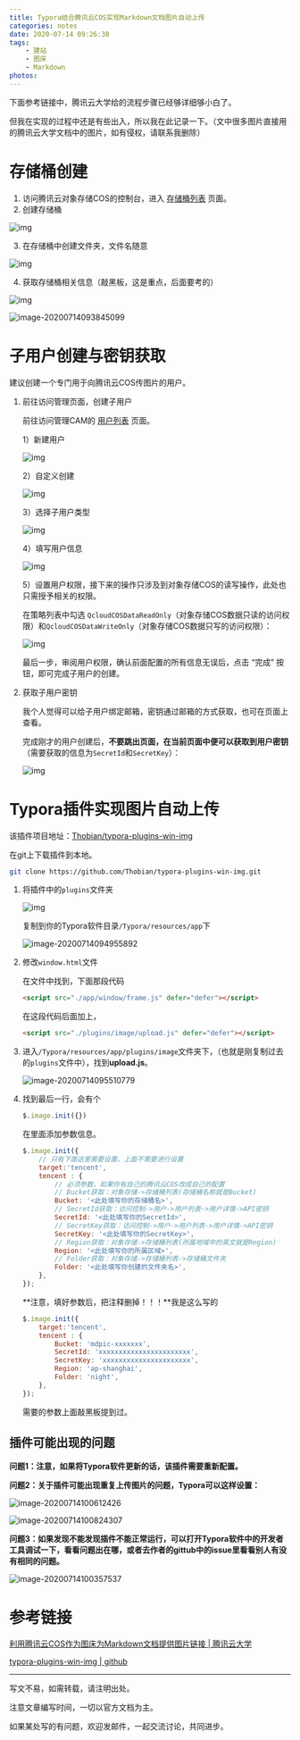 ```yaml
---
title: Typora结合腾讯云COS实现Markdown文档图片自动上传
categories: notes
date: 2020-07-14 09:26:38
tags:
	- 建站
	- 图床
	- Markdown
photos:
---
```






下面参考链接中，腾讯云大学给的流程步骤已经够详细够小白了。

但我在实现的过程中还是有些出入，所以我在此记录一下。（文中很多图片直接用的腾讯云大学文档中的图片，如有侵权，请联系我删除）

# 存储桶创建

1. 访问腾讯云对象存储COS的控制台，进入 [存储桶列表](https://console.cloud.tencent.com/cos5/bucket) 页面。
2. 创建存储桶

![img](https://course-public-resources-1252758970.cos.ap-chengdu.myqcloud.com/%E5%AE%9E%E6%88%98%E8%AF%BE/%E5%88%A9%E7%94%A8%E8%85%BE%E8%AE%AF%E4%BA%91COS%E4%BD%9C%E4%B8%BA%E5%9B%BE%E5%BA%8A%E4%B8%BAMarkdown%E6%96%87%E6%A1%A3%E6%8F%90%E4%BE%9B%E5%9B%BE%E7%89%87%E9%93%BE%E6%8E%A5/20200103144443-133736.png)

3. 在存储桶中创建文件夹，文件名随意

![img](https://course-public-resources-1252758970.cos.ap-chengdu.myqcloud.com/%E5%AE%9E%E6%88%98%E8%AF%BE/%E5%88%A9%E7%94%A8%E8%85%BE%E8%AE%AF%E4%BA%91COS%E4%BD%9C%E4%B8%BA%E5%9B%BE%E5%BA%8A%E4%B8%BAMarkdown%E6%96%87%E6%A1%A3%E6%8F%90%E4%BE%9B%E5%9B%BE%E7%89%87%E9%93%BE%E6%8E%A5/20200103144520-456884.png)

4. 获取存储桶相关信息（敲黑板，这是重点，后面要考的）

![img](https://course-public-resources-1252758970.cos.ap-chengdu.myqcloud.com/%E5%AE%9E%E6%88%98%E8%AF%BE/%E5%88%A9%E7%94%A8%E8%85%BE%E8%AE%AF%E4%BA%91COS%E4%BD%9C%E4%B8%BA%E5%9B%BE%E5%BA%8A%E4%B8%BAMarkdown%E6%96%87%E6%A1%A3%E6%8F%90%E4%BE%9B%E5%9B%BE%E7%89%87%E9%93%BE%E6%8E%A5/20200103144544-431705.png)

![image-20200714093845099](https://mdpic-1258411264.cos.ap-shanghai.myqcloud.com/night/202007/14/093846-607528.png)

# 子用户创建与密钥获取

建议创建一个专门用于向腾讯云COS传图片的用户。

1. 前往访问管理页面，创建子用户

   前往访问管理CAM的 [用户列表](https://console.cloud.tencent.com/cam) 页面。

   1）新建用户

   ![img](https://course-public-resources-1252758970.cos.ap-chengdu.myqcloud.com/%E5%AE%9E%E6%88%98%E8%AF%BE/%E5%88%A9%E7%94%A8%E8%85%BE%E8%AE%AF%E4%BA%91COS%E4%BD%9C%E4%B8%BA%E5%9B%BE%E5%BA%8A%E4%B8%BAMarkdown%E6%96%87%E6%A1%A3%E6%8F%90%E4%BE%9B%E5%9B%BE%E7%89%87%E9%93%BE%E6%8E%A5/20200103144746-239165.png)

   2）自定义创建

   ![img](https://course-public-resources-1252758970.cos.ap-chengdu.myqcloud.com/%E5%AE%9E%E6%88%98%E8%AF%BE/%E5%88%A9%E7%94%A8%E8%85%BE%E8%AE%AF%E4%BA%91COS%E4%BD%9C%E4%B8%BA%E5%9B%BE%E5%BA%8A%E4%B8%BAMarkdown%E6%96%87%E6%A1%A3%E6%8F%90%E4%BE%9B%E5%9B%BE%E7%89%87%E9%93%BE%E6%8E%A5/20200103144746-239165.png)

   3）选择子用户类型

   ![img](https://course-public-resources-1252758970.cos.ap-chengdu.myqcloud.com/%E5%AE%9E%E6%88%98%E8%AF%BE/%E5%88%A9%E7%94%A8%E8%85%BE%E8%AE%AF%E4%BA%91COS%E4%BD%9C%E4%B8%BA%E5%9B%BE%E5%BA%8A%E4%B8%BAMarkdown%E6%96%87%E6%A1%A3%E6%8F%90%E4%BE%9B%E5%9B%BE%E7%89%87%E9%93%BE%E6%8E%A5/20200103144851-834770.png)

   4）填写用户信息

   ![img](https://course-public-resources-1252758970.cos.ap-chengdu.myqcloud.com/%E5%AE%9E%E6%88%98%E8%AF%BE/%E5%88%A9%E7%94%A8%E8%85%BE%E8%AE%AF%E4%BA%91COS%E4%BD%9C%E4%B8%BA%E5%9B%BE%E5%BA%8A%E4%B8%BAMarkdown%E6%96%87%E6%A1%A3%E6%8F%90%E4%BE%9B%E5%9B%BE%E7%89%87%E9%93%BE%E6%8E%A5/20200103144909-565999.png)

   5）设置用户权限，接下来的操作只涉及到对象存储COS的读写操作，此处也只需授予相关的权限。

   在策略列表中勾选 `QcloudCOSDataReadOnly`（对象存储COS数据只读的访问权限）和`QcloudCOSDataWriteOnly`（对象存储COS数据只写的访问权限）：

   ![img](https://course-public-resources-1252758970.cos.ap-chengdu.myqcloud.com/%E5%AE%9E%E6%88%98%E8%AF%BE/%E5%88%A9%E7%94%A8%E8%85%BE%E8%AE%AF%E4%BA%91COS%E4%BD%9C%E4%B8%BA%E5%9B%BE%E5%BA%8A%E4%B8%BAMarkdown%E6%96%87%E6%A1%A3%E6%8F%90%E4%BE%9B%E5%9B%BE%E7%89%87%E9%93%BE%E6%8E%A5/20200103145001-173781.png)

   最后一步，审阅用户权限，确认前面配置的所有信息无误后，点击 “完成” 按钮，即可完成子用户的创建。

2. 获取子用户密钥

   我个人觉得可以给子用户绑定邮箱，密钥通过邮箱的方式获取，也可在页面上查看。

   完成刚才的用户创建后，**不要跳出页面，在当前页面中便可以获取到用户密钥**（需要获取的信息为`SecretId`和`SecretKey`）：

   ![img](https://course-public-resources-1252758970.cos.ap-chengdu.myqcloud.com/%E5%AE%9E%E6%88%98%E8%AF%BE/%E5%88%A9%E7%94%A8%E8%85%BE%E8%AE%AF%E4%BA%91COS%E4%BD%9C%E4%B8%BA%E5%9B%BE%E5%BA%8A%E4%B8%BAMarkdown%E6%96%87%E6%A1%A3%E6%8F%90%E4%BE%9B%E5%9B%BE%E7%89%87%E9%93%BE%E6%8E%A5/20200103145029-796472.png)

# Typora插件实现图片自动上传

该插件项目地址：[Thobian/typora-plugins-win-img](https://github.com/Thobian/typora-plugins-win-img)

在git上下载插件到本地。

```bash
git clone https://github.com/Thobian/typora-plugins-win-img.git
```

1. 将插件中的`plugins`文件夹

   ![img](https://course-public-resources-1252758970.cos.ap-chengdu.myqcloud.com/%E5%AE%9E%E6%88%98%E8%AF%BE/%E5%88%A9%E7%94%A8%E8%85%BE%E8%AE%AF%E4%BA%91COS%E4%BD%9C%E4%B8%BA%E5%9B%BE%E5%BA%8A%E4%B8%BAMarkdown%E6%96%87%E6%A1%A3%E6%8F%90%E4%BE%9B%E5%9B%BE%E7%89%87%E9%93%BE%E6%8E%A5/20200103145220-454162.png)

   复制到你的Typora软件目录`/Typora/resources/app`下

   ![image-20200714094955892](https://mdpic-1258411264.cos.ap-shanghai.myqcloud.com/night/202007/14/094958-575370.png)

2. 修改`window.html`文件

   在文件中找到，下面那段代码

   ```html
   <script src="./app/window/frame.js" defer="defer"></script>
   ```

   在这段代码后面加上，

   ```html
   <script src="./plugins/image/upload.js" defer="defer"></script>
   ```

3. 进入`/Typora/resources/app/plugins/image`文件夹下，（也就是刚复制过去的`plugins`文件中），找到**upload.js**。

   ![image-20200714095510779](https://mdpic-1258411264.cos.ap-shanghai.myqcloud.com/night/202007/14/095511-45972.png)

4. 找到最后一行，会有个

   ```javascript
   $.image.init({})
   ```

   在里面添加参数信息。

   ```javascript
   $.image.init({
       // 只有下面这里需要设置，上面不需要进行设置
       target:'tencent',
       tencent : {
           // 必须参数，如果你有自己的腾讯云COS改成自己的配置
           // Bucket获取：对象存储->存储桶列表(存储桶名称就是Bucket)
           Bucket: '<此处填写你的存储桶名>',
           // SecretId获取：访问控制->用户->用户列表->用户详情->API密钥
           SecretId: '<此处填写你的SecretId>',  
           // SecretKey获取：访问控制->用户->用户列表->用户详情->API密钥
           SecretKey: '<此处填写你的SecretKey>',
           // Region获取：对象存储->存储桶列表(所属地域中的英文就是Region)
           Region: '<此处填写你的所属区域>',
           // Folder获取：对象存储->存储桶列表->存储桶文件夹
           Folder: '<此处填写你创建的文件夹名>',
       },
   });
   ```

   **注意，填好参数后，把注释删掉！！！**我是这么写的

   ```javascript
   $.image.init({
       target:'tencent',
       tencent : {
           Bucket: 'mdpic-xxxxxxx',
           SecretId: 'xxxxxxxxxxxxxxxxxxxxxxx',  
           SecretKey: 'xxxxxxxxxxxxxxxxxxxxxx',
           Region: 'ap-shanghai',
           Folder: 'night',
       },
   });
   ```

   需要的参数上面敲黑板提到过。

   

## 插件可能出现的问题

**问题1：注意，如果将Typora软件更新的话，该插件需要重新配置。**

 **问题2：关于插件可能出现重复上传图片的问题，Typora可以这样设置：**

![image-20200714100612426](https://mdpic-1258411264.cos.ap-shanghai.myqcloud.com/night/202007/14/100615-37227.png)

![image-20200714100824307](https://mdpic-1258411264.cos.ap-shanghai.myqcloud.com/night/202007/14/100826-14568.png)

**问题3：如果发现不能发现插件不能正常运行，可以打开Typora软件中的开发者工具调试一下，看看问题出在哪，或者去作者的gittub中的issue里看看别人有没有相同的问题。**

![image-20200714100357537](https://mdpic-1258411264.cos.ap-shanghai.myqcloud.com/night/202007/14/100358-63050.png)

# 参考链接

[利用腾讯云COS作为图床为Markdown文档提供图片链接 | 腾讯云大学](https://cloud.tencent.com/edu/learning/course-1825-20823)

[typora-plugins-win-img | github](https://github.com/Thobian/typora-plugins-win-img)

---

写文不易，如需转载，请注明出处。

注意文章编写时间，一切以官方文档为主。

如果某处写的有问题，欢迎发邮件，一起交流讨论，共同进步。